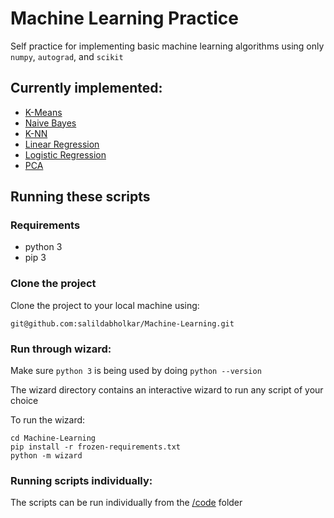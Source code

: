 # Machine Learning Practice
Self practice for implementing basic machine learning algorithms using only
`numpy`, `autograd`, and `scikit`

## Currently implemented:
* [K-Means](code/Kmeans.py)
* [Naive Bayes](code/naive_bayes.py)
* [K-NN](code/knn.py)
* [Linear Regression](code/linear_regression.py)
* [Logistic Regression](code/logistic_regression.py)
* [PCA](code/pca.py)

## Running these scripts

### Requirements
* python 3
* pip 3

### Clone the project
Clone the project to your local machine using:

    git@github.com:salildabholkar/Machine-Learning.git

### Run through wizard:
Make sure `python 3` is being used by doing `python --version`

The wizard directory contains an interactive wizard to
run any script of your choice

To run the wizard:

    cd Machine-Learning
    pip install -r frozen-requirements.txt
    python -m wizard
    
### Running scripts individually:
The scripts can be run individually from the [/code](code/) folder